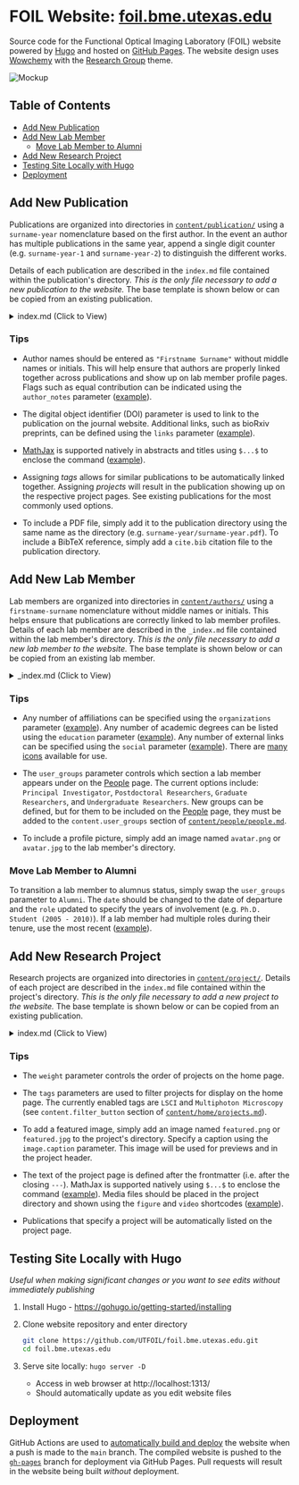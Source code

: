 # FOIL Website: [foil.bme.utexas.edu](https://foil.bme.utexas.edu/)

Source code for the Functional Optical Imaging Laboratory (FOIL) website powered by [Hugo](https://gohugo.io/) and hosted on [GitHub Pages](https://pages.github.com/). The website design uses [Wowchemy](https://wowchemy.com/) with the [Research Group](https://github.com/wowchemy/wowchemy-hugo-themes/tree/main/starters/research-group) theme.

![Mockup](https://user-images.githubusercontent.com/867617/166167908-bb9de21f-10b7-420c-9d8d-e0382cd716df.png)


## Table of Contents

* [Add New Publication](#add-new-publication)
* [Add New Lab Member](#add-new-lab-member)
  * [Move Lab Member to Alumni](#move-lab-member-to-alumni)
* [Add New Research Project](#add-new-research-project)
* [Testing Site Locally with Hugo](#testing-site-locally-with-hugo)
* [Deployment](#deployment)

## Add New Publication

Publications are organized into directories in [`content/publication/`](content/publication/) using a `surname-year` nomenclature based on the first author. In the event an author has multiple publications in the same year, append a single digit counter (e.g. `surname-year-1` and `surname-year-2`) to distinguish the different works.

Details of each publication are described in the `index.md` file contained within the publication's directory. _This is the only file necessary to add a new publication to the website._ The base template is shown below or can be copied from an existing publication.

<details><summary>index.md (Click to View)</summary>

```markdown
---

title: "Title"
authors:
  - Firstname Lastname
  - Andrew Dunn
date: "YYYY-MM-DD"
doi: ""
publication: "*A Journal Name*"

abstract: Lorem ipsum dolor sit amet, consectetur adipiscing elit, sed do eiusmod tempor incididunt ut labore et dolore magna aliqua.

# Publication type.
# Legend: 0 = Uncategorized; 1 = Conference paper; 2 = Journal article;
# 3 = Preprint / Working Paper; 4 = Report; 5 = Book; 6 = Book section;
# 7 = Thesis; 8 = Patent
publication_types: ["2"]

tags:
  - LSCI

# Associated Projects (optional)
#   Associate this publication with one or more of your projects.
#   Simply enter your project's folder or file name without extension.
#   Publication will be listed on project page.
projects:
  - laser-speckle-contrast-imaging
  
---
```

</details>

### Tips

* Author names should be entered as `"Firstname Surname"` without middle names or initials. This will help ensure that authors are properly linked together across publications and show up on lab member profile pages. Flags such as equal contribution can be indicated using the `author_notes` parameter ([example](content/publication/luan-2017/index.md?plain=1)).

* The digital object identifier (DOI) parameter is used to link to the publication on the journal website. Additional links, such as bioRxiv preprints, can be defined using the `links` parameter ([example](content/publication/sullender-2022-1/index.md?plain=1)).

* [MathJax](https://www.mathjax.org/) is supported natively in abstracts and titles using `$...$` to enclose the command ([example](content/publication/dunn-2005/index.md?plain=1)).

* Assigning _tags_ allows for similar publications to be automatically linked together. Assigning _projects_ will result in the publication showing up on the respective project pages. See existing publications for the most commonly used options.

* To include a PDF file, simply add it to the publication directory using the same name as the directory (e.g. `surname-year/surname-year.pdf`). To include a BibTeX reference, simply add a `cite.bib` citation file to the publication directory.


## Add New Lab Member

Lab members are organized into directories in [`content/authors/`](content/authors/) using a `firstname-surname` nomenclature without middle names or initials. This helps ensure that publications are correctly linked to lab member profiles. Details of each lab member are described in the `_index.md` file contained within the lab member's directory. _This is the only file necessary to add a new lab member to the website._ The base template is shown below or can be copied from an existing lab member.

<details><summary>_index.md (Click to View)</summary>

```markdown
---

# Join date
date: "YYYY-MM-DD"

# Display name
title: Andrew Dunn

# Role/position
role: Professor

# Organizations/Affiliations
organizations:
- name: Biomedical Engineering
  url: https://www.bme.utexas.edu/

interests: 

education:
  courses:
    - course: Ph.D. in Biomedical Engineering
      institution: University of Texas at Austin
      year: 1997

# Social/Academic Networking
# For available icons, see: https://wowchemy.com/docs/getting-started/page-builder/#icons
#   For an email link, use "fas" icon pack, "envelope" icon, and a link in the
#   form "mailto:your-email@example.com" or "#contact" for contact widget.
social:
- label: Email
  link: "mailto:adunn@utexas.edu"
  icon_pack: fas
  icon: envelope

user_groups:
  - Principal Investigator

---
```

</details>

### Tips

* Any number of affiliations can be specified using the `organizations` parameter ([example](content/authors/andrew-dunn/_index.md?plain=1)). Any number of academic degrees can be listed using the `education` parameter ([example](content/authors/andrew-dunn/_index.md?plain=1)). Any number of external links can be specified using the `social` parameter ([example](content/authors/colin-sullender/_index.md?plain=1)). There are [many icons](https://wowchemy.com/docs/getting-started/page-builder/#icons) available for use.

* The `user_groups` parameter controls which section a lab member appears under on the [People](https://foil.bme.utexas.edu/people) page. The current options include: `Principal Investigator`, `Postdoctoral Researchers`, `Graduate Researchers`, and `Undergraduate Researchers`. New groups can be defined, but for them to be included on the [People](https://foil.bme.utexas.edu/people) page, they must be added to the `content.user_groups` section of [`content/people/people.md`](/content/people/people.md?plain=1).

* To include a profile picture, simply add an image named `avatar.png` or `avatar.jpg` to the lab member's directory.


### Move Lab Member to Alumni

To transition a lab member to alumnus status, simply swap the `user_groups` parameter to `Alumni`. The `date` should be changed to the date of departure and the `role` updated to specify the years of involvement (e.g. `Ph.D. Student (2005 - 2010)`). If a lab member had multiple roles during their tenure, use the most recent ([example](content/authors/lisa-richards/_index.md?plain=1)).


## Add New Research Project

Research projects are organized into directories in [`content/project/`](content/project/). Details of each project are described in the `index.md` file contained within the project's directory. _This is the only file necessary to add a new project to the website._ The base template is shown below or can be copied from an existing publication.

<details><summary>index.md (Click to View)</summary>

```markdown
---

title: 
summary: 

tags:
- LSCI

weight: 

image:  
  caption: 
  
  # Placement options: 1 = Full column width, 2 = Out-set, 3 = Screen-width
  placement: 1
    
  # Focal point options: Smart, Center, TopLeft, Top, TopRight, Left, Right, BottomLeft, Bottom, BottomRight
  focal_point: Center

  # Set `preview_only` to `true` to just use the image for thumbnails
  preview_only: false

---

Lorem ipsum dolor sit amet, consectetur adipiscing elit, sed do eiusmod tempor incididunt ut labore et dolore magna aliqua.

```

</details>

### Tips

* The `weight` parameter controls the order of projects on the home page.

* The `tags` parameters are used to filter projects for display on the home page. The currently enabled tags are `LSCI` and `Multiphoton Microscopy` (see `content.filter_button` section of [`content/home/projects.md`](content/home/projects.md?plain=1)).

* To add a featured image, simply add an image named `featured.png` or `featured.jpg` to the project's directory. Specify a caption using the `image.caption` parameter. This image will be used for previews and in the project header.

* The text of the project page is defined after the frontmatter (i.e. after the closing `---`). MathJax is supported natively using `$...$` to enclose the command ([example](content/project/oxygen-imaging/index.md?plain=1)). Media files should be placed in the project directory and shown using the `figure` and `video` shortcodes ([example](content/project/clinical-speckle-imaging/index.md?plain=1)).

* Publications that specify a project will be automatically listed on the project page.


## Testing Site Locally with Hugo

_Useful when making significant changes or you want to see edits without immediately publishing_

1. Install Hugo - https://gohugo.io/getting-started/installing
2. Clone website repository and enter directory

   ```bash
   git clone https://github.com/UTFOIL/foil.bme.utexas.edu.git
   cd foil.bme.utexas.edu
   ```

3. Serve site locally: `hugo server -D`
   * Access in web browser at http://localhost:1313/
   * Should automatically update as you edit website files
  

## Deployment

GitHub Actions are used to [automatically build and deploy](.github/workflows/GitHubPages.yml) the website when a push is made to the `main` branch. The compiled website is pushed to the [`gh-pages`](https://github.com/UTFOIL/foil.bme.utexas.edu/tree/gh-pages) branch for deployment via GitHub Pages. Pull requests will result in the website being built _without_ deployment.
